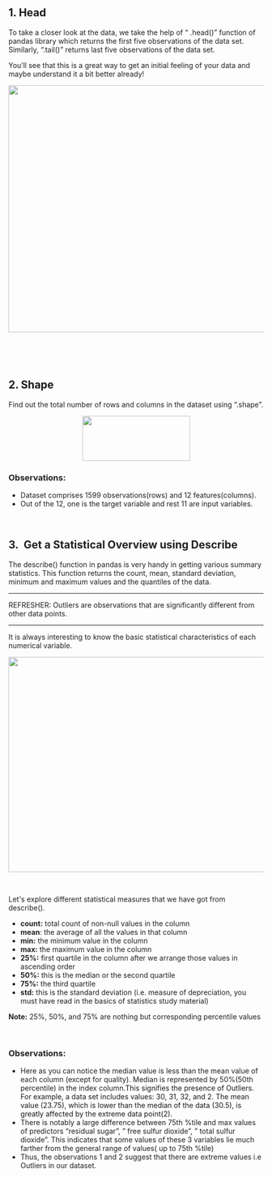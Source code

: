 <p>&nbsp;&nbsp;</p>

<h2>1. Head</h2>

<p><span style="color:#212121">To take a closer look at the data, we take the help of &ldquo; .head()&rdquo; function of pandas library which returns the first five observations of the data set. Similarly, &ldquo;.tail()&rdquo; returns last five observations of the data set.</span></p>

<p><span style="color:#212121">You&rsquo;ll see that this is a great way to get an initial feeling of your data and maybe understand it a bit better already!</span></p>

<p style="text-align:center"><img alt="" height="488" src="https://dphi-courses.s3.ap-south-1.amazonaws.com/introduction-to-eda/Module2/ss3.png" width="1561" /></p>

<p>&nbsp;</p>

<p>&nbsp;</p>

<h2>2. Shape</h2>

<p><span style="color:#212121">Find out the total number of rows and columns in the dataset using &ldquo;.shape&rdquo;.</span></p>

<p style="text-align:center"><img alt="" height="89" src="https://dphi-courses.s3.ap-south-1.amazonaws.com/introduction-to-eda/Module2/ss4.png" width="213" /></p>

<h3><span style="color:#212121"><strong>Observations:</strong></span></h3>

<ul>
	<li style="list-style-type:disc"><span style="color:#212121">Dataset comprises 1599 observations(rows) and 12 features(columns).</span></li>
	<li style="list-style-type:disc"><span style="color:#212121">Out of the 12, one is the target variable and rest 11 are input&nbsp;variables.</span></li>
</ul>

<p>&nbsp;</p>

<h2><span style="color:#212121">3.&nbsp;&nbsp;Get a Statistical Overview using Describe</span></h2>

<p><span style="color:#212121">The describe() function in pandas is very handy in getting various summary statistics. This function returns the count, mean, standard deviation, minimum and maximum values and the quantiles of the data.</span></p>

<hr />
<p><span style="color:#212121">REFRESHER: Outliers are observations that are significantly different from other data points.</span></p>

<hr />
<p><span style="color:#212121">It is always interesting to know the basic statistical characteristics of each numerical variable.</span></p>

<p style="text-align:center"><img alt="" height="425" src="https://dphi-courses.s3.ap-south-1.amazonaws.com/introduction-to-eda/Module2/ss5.png" width="1779" /></p>

<p>&nbsp;</p>

<p><span style="color:#212121">Let&#39;s explore different statistical measures that we have got from describe().</span></p>

<ul>
	<li style="list-style-type:disc"><span style="color:#212121"><strong>count:</strong></span><span style="color:#212121"> total count of non-null values in the column</span></li>
	<li style="list-style-type:disc"><span style="color:#212121"><strong>mean</strong></span><span style="color:#212121">: the average of all the values in that column</span></li>
	<li style="list-style-type:disc"><span style="color:#212121"><strong>min:</strong></span><span style="color:#212121"> the minimum value in the column</span></li>
	<li style="list-style-type:disc"><span style="color:#212121"><strong>max:</strong></span><span style="color:#212121"> the maximum value in the column</span></li>
	<li style="list-style-type:disc"><span style="color:#212121"><strong>25%:</strong></span><span style="color:#212121"> first quartile in the column after we arrange those values in ascending order</span></li>
	<li style="list-style-type:disc"><span style="color:#212121"><strong>50%:</strong></span><span style="color:#212121"> this is the median or the second quartile</span></li>
	<li style="list-style-type:disc"><span style="color:#212121"><strong>75%:</strong></span><span style="color:#212121"> the third quartile</span></li>
	<li style="list-style-type:disc"><span style="color:#212121"><strong>std:</strong></span><span style="color:#212121"> this is the standard deviation (i.e. measure of depreciation, you must have read in the basics of statistics study material)</span></li>
</ul>

<p><span style="color:#212121"><strong>Note:</strong></span><span style="color:#212121"> 25%, 50%, and 75% are nothing but corresponding percentile values</span></p>

<p>&nbsp;</p>

<h3><span style="color:#212121"><strong>Observations:</strong></span></h3>

<ul>
	<li style="list-style-type:disc"><span style="color:#212121">Here as you can notice the median value is less than the mean value of each column (except for quality). Median is represented by 50%(50th percentile) in the index column.</span>This signifies the presence of Outliers. For example, a data set includes values: 30, 31, 32, and 2. The mean value (23.75), which is lower than the median of the data (30.5), is greatly affected by the extreme data point(2).&nbsp;</li>
	<li style="list-style-type:disc"><span style="color:#212121">There is notably a large difference between 75th %tile and max values of predictors &ldquo;residual sugar&rdquo;, &rdquo; free sulfur dioxide&rdquo;, &rdquo; total sulfur dioxide&rdquo;.&nbsp;</span><span style="color:#212121">This indicates that some values of these 3 variables lie much farther from the general range of values( up to 75th %tile)&nbsp;</span></li>
	<li style="list-style-type:disc"><span style="color:#212121">Thus, the observations 1 and 2 suggest that there are extreme values i.e Outliers in our dataset.&nbsp;</span></li>
</ul>